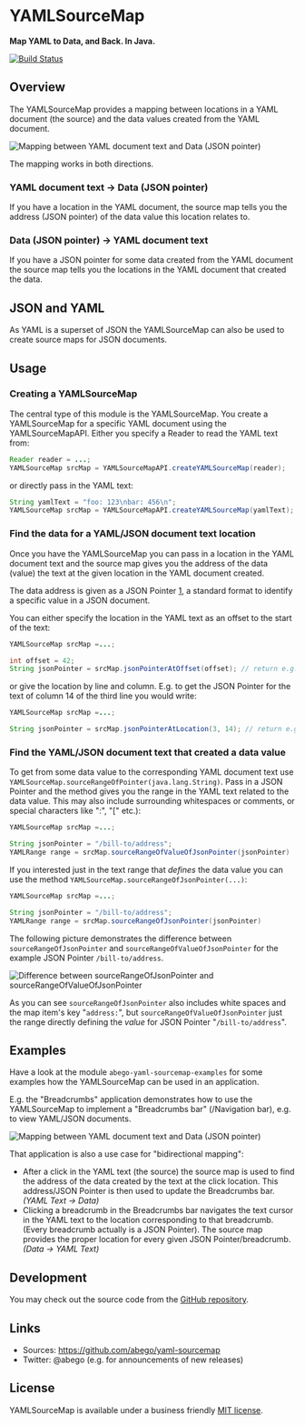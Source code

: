 # YAMLSourceMap
__Map YAML to Data, and Back. In Java.__

[![Build Status](https://travis-ci.com/abego/yaml-sourcemap.svg?branch=master)](https://travis-ci.com/abego/yaml-sourcemap)
## Overview

The YAMLSourceMap provides a mapping between locations in a YAML document 
(the source) and the data values created from the YAML document.

![Mapping between YAML document text and Data (JSON pointer)
](abego-yaml-sourcemap-core/src/main/javadoc/org/abego/yaml/sourcemap/doc-files/mapping.png)

The mapping works in both directions.

### YAML document text -> Data (JSON pointer)
        
If you have a location in the YAML document, the source map tells you the 
address (JSON pointer) of the data value this location relates to.
        
### Data (JSON pointer) -> YAML document text

If you have a JSON pointer for some data created from the YAML document 
the source map tells you the locations in the YAML document that created 
the data.

## JSON and YAML

As YAML is a superset of JSON the YAMLSourceMap can also be used to create 
source maps for JSON documents.

## Usage

### Creating a YAMLSourceMap

The central type of this module is the YAMLSourceMap. 
You create a YAMLSourceMap for a specific YAML document using the YAMLSourceMapAPI.
Either you specify a Reader to read the YAML text from:

```java
Reader reader = ...;
YAMLSourceMap srcMap = YAMLSourceMapAPI.createYAMLSourceMap(reader);
```

or directly pass in the YAML text:

```java
String yamlText = "foo: 123\nbar: 456\n";
YAMLSourceMap srcMap = YAMLSourceMapAPI.createYAMLSourceMap(yamlText);
``` 

### Find the data for a YAML/JSON document text location

Once you have the YAMLSourceMap you can pass in a location in the YAML document 
text and the source map gives you the address of the data (value) the text 
at the given location in the YAML document created.
 
The data address is given as a JSON Pointer [1], a standard format to identify 
a specific value in a JSON document.

You can either specify the location in the YAML text as an offset to the start
of the text:

```java
YAMLSourceMap srcMap =...;

int offset = 42;
String jsonPointer = srcMap.jsonPointerAtOffset(offset); // return e.g. "/bill-to/address"
``` 

or give the location by line and column. E.g. to get the JSON Pointer for the
text of column 14 of the third line you would write:

```java
YAMLSourceMap srcMap =...;

String jsonPointer = srcMap.jsonPointerAtLocation(3, 14); // return e.g. "/bill-to/address"
```

### Find the YAML/JSON document text that created a data value

To get from some data value to the corresponding YAML document text use 
`YAMLSourceMap.sourceRangeOfPointer(java.lang.String)`.
Pass in a JSON Pointer and the method gives you the range in the YAML text 
related to the data value. This may also include surrounding whitespaces 
or comments, or special characters like ":", "[" etc.):

```java
YAMLSourceMap srcMap =...;

String jsonPointer = "/bill-to/address";
YAMLRange range = srcMap.sourceRangeOfValueOfJsonPointer(jsonPointer)
``` 

If you interested just in the text range that _defines_ the data value 
you can use the method `YAMLSourceMap.sourceRangeOfJsonPointer(...)`:

```java
YAMLSourceMap srcMap =...;

String jsonPointer = "/bill-to/address";
YAMLRange range = srcMap.sourceRangeOfJsonPointer(jsonPointer)
```

The following picture demonstrates the difference between 
`sourceRangeOfJsonPointer` and `sourceRangeOfValueOfJsonPointer` for the example
JSON Pointer `/bill-to/address`. 

![Difference between sourceRangeOfJsonPointer and sourceRangeOfValueOfJsonPointer
](abego-yaml-sourcemap-core/src/main/javadoc/org/abego/yaml/sourcemap/doc-files/source-range.png)


As you can see `sourceRangeOfJsonPointer` also includes white spaces 
and the map item's key "`address:`", but `sourceRangeOfValueOfJsonPointer` 
just the range directly defining the _value_ for JSON Pointer "`/bill-to/address`".

## Examples

Have a look at the module `abego-yaml-sourcemap-examples` for some examples how
the YAMLSourceMap can be used in an application.

E.g. the "Breadcrumbs" application demonstrates how to use the YAMLSourceMap to
implement a "Breadcrumbs bar" (/Navigation bar), e.g. to view YAML/JSON documents.

![Mapping between YAML document text and Data (JSON pointer)
](abego-yaml-sourcemap-core/src/main/javadoc/org/abego/yaml/sourcemap/doc-files/breadcrumbs-demo.png)

That application is also a use case for "bidirectional mapping": 

- After a click in the YAML text (the source) the source map is used to find the
address of the data created by the text at the click location. This address/JSON
Pointer is then used to update the Breadcrumbs bar. _(YAML Text -> Data)_
- Clicking a breadcrumb in the Breadcrumbs bar navigates the text cursor in the
YAML text to the location corresponding to that breadcrumb. (Every breadcrumb 
actually is a JSON Pointer). The source map provides the proper location for
every given JSON Pointer/breadcrumb.  _(Data -> YAML Text)_
 
[1]: https://tools.ietf.org/html/rfc6901

## Development

You may check out the source code from the [GitHub repository](https://github.com/abego/yaml-sourcemap).

## Links

- Sources: https://github.com/abego/yaml-sourcemap
- Twitter: @abego (e.g. for announcements of new releases)

## License

YAMLSourceMap is available under a business friendly [MIT license](https://www.abego-software.de/legal/mit-license.html).


